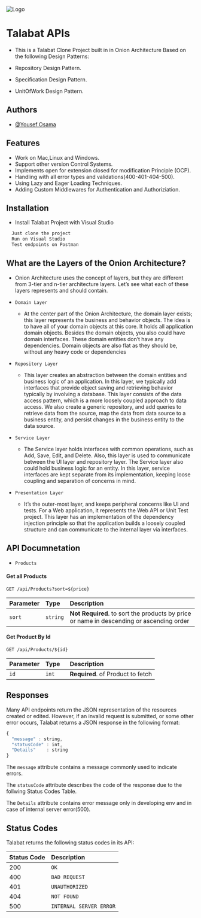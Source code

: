 ![Logo](https://images.wuzzuf-data.net/files/company_logo/Otlob-Egypt-7940-1599059524-og.png)


# Talabat APIs

 - This is a Talabat Clone Project built in in Onion Architecture Based on the following Design Patterns:

- Repository Design Pattern.
- Specification Design Pattern.
- UnitOfWork Design Pattern.



## Authors

- [@Yousef Osama](https://www.linkedin.com/in/yousef-osama-120033216/)


## Features

- Work on Mac,Linux and Windows.
- Support other version Control Systems.
- Implements open for extension closed for modification Principle (OCP).
- Handling with all error types and validations(400-401-404-500).
- Using Lazy and Eager Loading Techniques.
- Adding Custom Middlewares for Authentication and Authoriziation.
## Installation

- Install Talabat Project with Visual Studio

```bash
  Just clone the project
  Run on Visual Studio
  Test endpoints on Postman 
```
    

## What are the Layers of the Onion Architecture?
 - Onion Architecture uses the concept of layers, but they are different from 3-tier and n-tier architecture layers. Let’s see what each of these layers represents and should contain.


 - `Domain Layer`
   - At the center part of the Onion Architecture, the domain layer exists; this layer represents the business and behavior objects. The idea is to have all of your domain objects at this core. It holds all application domain objects. Besides the domain objects, you also could have domain interfaces. These domain entities don’t have any dependencies. Domain objects are also flat as they should be, without any heavy code or dependencies
 - `Repository Layer`
   - This layer creates an abstraction between the domain entities and business logic of an application. In this layer, we typically add interfaces that provide object saving and retrieving behavior typically by involving a database. This layer consists of the data access pattern, which is a more loosely coupled approach to data access. We also create a generic repository, and add queries to retrieve data from the source, map the data from data source to a business entity, and persist changes in the business entity to the data source.
 - `Service Layer`
   - The Service layer holds interfaces with common operations, such as Add, Save, Edit, and Delete. Also, this layer is used to communicate between the UI layer and repository layer. The Service layer also could hold business logic for an entity. In this layer, service interfaces are kept separate from its implementation, keeping loose coupling and separation of concerns in mind.
- `Presentation Layer`
   - It’s the outer-most layer, and keeps peripheral concerns like UI and tests. For a Web application, it represents the Web API or Unit Test project. This layer has an implementation of the dependency injection principle so that the application builds a loosely coupled structure and can communicate to the internal layer via interfaces.

## API Documnetation
- `Products`
#### Get all Products

```http
GET /api/Products?sort=${price}
```

| Parameter | Type     | Description                       |
| :-------- | :------- | :-------------------------------- |
| `sort`    | `string` | **Not Required**. to sort the products by price or name in descending or ascending  order|


#### Get Product By Id

```http
GET /api/Products/${id}
```

| Parameter | Type     | Description                       |
| :-------- | :------- | :-------------------------------- |
| `id`      | `int   ` | **Required**. of Product to fetch |



## Responses

Many API endpoints return the JSON representation of the resources created or edited. However, if an invalid request is submitted, or some other error occurs, Talabat returns a JSON response in the following format:

```javascript
{
  "message" : string,
  "statusCode" : int,
  "Details"    : string
}
```

The `message` attribute contains a message commonly used to indicate errors.

The `statusCode` attribute describes the code of the response due to the follwing Status Codes Table.

The `Details` attribute contains error message only in developing env and in case of internal server error(500).

## Status Codes

Talabat returns the following status codes in its API:

| Status Code | Description |
| :--- | :--- |
| 200 | `OK` |
| 400 | `BAD REQUEST` |
| 401 | `UNAUTHORIZED` |
| 404 | `NOT FOUND` |
| 500 | `INTERNAL SERVER ERROR` |

